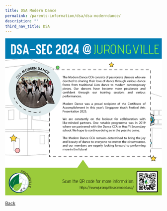 ```yaml
---
title: DSA Modern Dance
permalink: /parents-information/dsa/dsa-moderndance/
description: ""
third_nav_title: DSA
---
```

![](/images/jvss_dsa2024_moderndance.jpg)

[Back](/parents-information/dsa/)